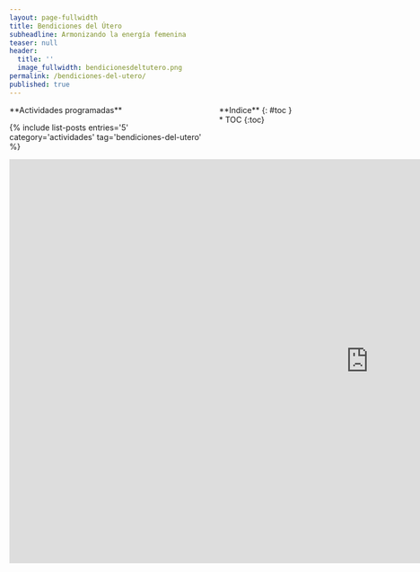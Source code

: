 ```yaml
---
layout: page-fullwidth
title: Bendiciones del Útero
subheadline: Armonizando la energía femenina
teaser: null
header:
  title: ''
  image_fullwidth: bendicionesdeltutero.png
permalink: /bendiciones-del-utero/
published: true
---
```

<div class="row">
<div class="medium-4 medium-push-8 columns" markdown="1">
<div class="panel radius" markdown="1">
**Actividades programadas**

{% include list-posts entries='5' category='actividades' tag='bendiciones-del-utero' %}

</div>
<div class="panel radius" markdown="1">
**Indice**
{: #toc }
*  TOC
{:toc}
</div>
</div><!-- /.medium-4.columns -->

<div class="medium-8 medium-pull-4 columns" markdown="1">

<div class="flex-video">
   <iframe width="1280" height="720" src="https://www.youtube.com/embed/ZEdEHrrsmK4" frameborder="0" allowfullscreen></iframe>
</div>

Imaginen que tienen cuatro vestidos hermosos con diferentes estilo cada uno. Y que decide usarlos a todos y me pongo uno distinto por semana. 

Uno de ellos me hace sentirme mas joven, fresca, relajada, muy segura de mi misma y con energía a la vez. Otro me hacer ver mas inteligente, infunde respeto y presencia. Lo uso cuando tengo que tomar decisiones importantes. El otro lo use de entrecasa, me recuerda mi infancia, mi hogar y me ayuda a quedarme quieta. Y el mas glamoroso de todos, es mágico. Cada vez que lo uso, siento un inmenso amor y la fe de todo va a salir bien.

Imaginen ahora que cada vestido es en realidad un arquetipo de la energía femenina , que me viste de la Doncella, La Anciana, la Hechicera/Bruja y la Madre.
 
El maravillo trabajo que nos trae Miranda Gray con la meditación  “Bendición del Útero” nos permite integrar la energía de los cuatro arquetipos, amorosamente y armoniosamente.

Tu edad, tu situación o tu experiencia son detalles. Todos las mujeres nos beneficiamos de integrar los arquetipos femeninos y somos mas plenas y asertivas cuando lo hacemos.

Te invito a participar de la próxima Bendición del Útero conmigo para crecer, integrar y sanar juntas. Como amigas, como hermanas, como mujeres en circulo.

**Claudia Zelaya**

Moon Mother by Miranda Gray

0351-152468058

[claudiazela@gmail.com](mailto:claudiazela@gmail.com)

## Sesiones Individuales

> *“Esta Sintonización de Bendición del Útero es un sencillo regalo, un regalo para cualquier mujer de cualquier edad y experiencia que desee recibirlo, un regalo de energía que traerá sanación a nuestra feminidad, a nuestro útero y a sus ciclos, a nuestra creatividad y fertilidad, a nuestra sexualidad y espiritualidad.*
> *La sintonización restaurará nuestra pureza y belleza naturales, nuestra abundancia y amor, creatividad y magia, nuestra sabiduría y fuerza. Nos liberará del pasado, de las expectativas limitadoras, de la culpabilidad y el dolor, soltando el gozo profundo del alma, la expresión del poder y la belleza de la mujer. Es una hermosa bendición y restauración de la luz para almas de las mujeres en un mundo duro y masculino.”* **Miranda Gray**


En mi aprendizaje, recibir una Bendición del Útero es una experiencia simple y armoniosa, a su vez profundamente transformadora y sanadora. Con el paso de los días y los meses, se puede percibir y sentir como el alma femenina se va recomponiendo y una vuelve a ser un todo. Y la imagen que me devuelve el espejo es una imagen de silenciosa aceptación de mi misma y de verdadero amor y respeto hacia mi.

Abrimos una puerta y están todas invitadas a pasar. Podemos recorrer este camino que llamamos vida con armonía, amor y sabiduría. 
Crecer juntas, compartir y ayudarnos en el proceso evolutivo y sanador.

**Claudia Zelaya** 
Moon Mother by Miranda Gray 
0351-152468058 
[claudiazela@gmail.com](mailto:claudiazela@gmail.com)

</div>
</div>
